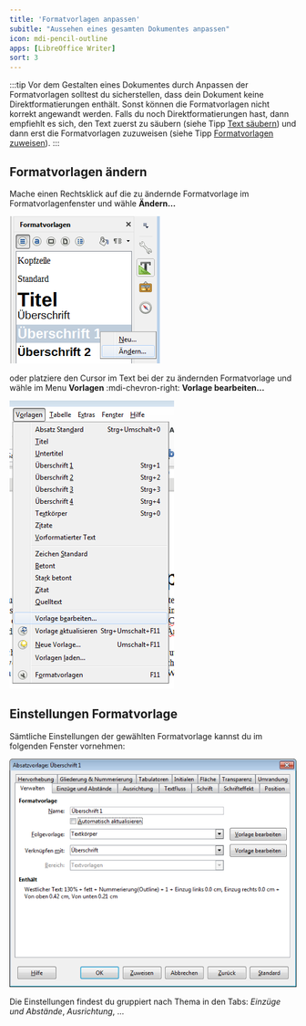 ```yaml
---
title: 'Formatvorlagen anpassen'
subitle: "Aussehen eines gesamten Dokumentes anpassen"
icon: mdi-pencil-outline
apps: [LibreOffice Writer]
sort: 3
---
```




:::tip
Vor dem Gestalten eines Dokumentes durch Anpassen der Formatvorlagen solltest du sicherstellen, dass dein Dokument keine Direktformatierungen enthält. Sonst können die Formatvorlagen nicht korrekt angewandt werden.
Falls du noch Direktformatierungen hast, dann empfiehlt es sich, den Text zuerst zu säubern (siehe Tipp [Text säubern](../text-saeubern)) und dann erst die Formatvorlagen zuzuweisen (siehe Tipp [Formatvorlagen zuweisen](../formatvorlagen-zuweisen)).
:::

## Formatvorlagen ändern

Mache einen Rechtsklick auf die zu ändernde Formatvorlage im Formatvorlagenfenster und wähle __Ändern…__

![Anpassen der Absatzvorlage «Überschrift 1»](./images/formatvorlage-aendern-fenster.lo.png)

oder platziere den Cursor im Text bei der zu ändernden Formatvorlage und wähle im Menu __Vorlagen__ :mdi-chevron-right: __Vorlage bearbeiten…__

![Anpassen der Absatzvorlage «Überschrift 1»](./images/formatvorlage-aendern-menu.lo.png)

## Einstellungen Formatvorlage

Sämtliche Einstellungen der gewählten Formatvorlage kannst du im folgenden Fenster vornehmen:

![Anpassen der Absatzvorlage «Überschrift 1»](./images/formatvorlage-aendern.lo.png)

Die Einstellungen findest du gruppiert nach Thema in den Tabs: _Einzüge und Abstände_, _Ausrichtung_, …

